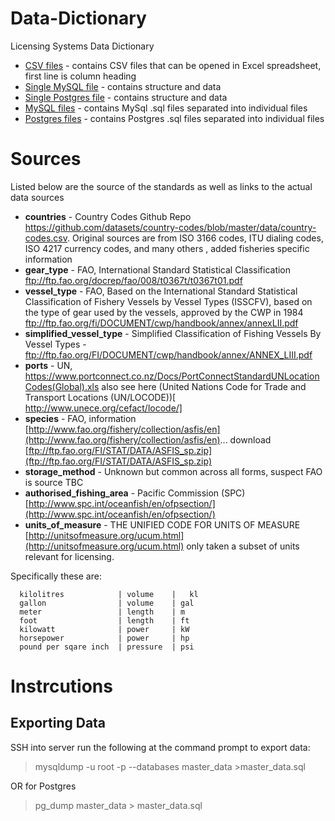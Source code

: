 # Data-Dictionary

Licensing Systems Data Dictionary 

* [CSV files](https://github.com/ffagithub/Data-Dictionary/tree/master/separated/csv) - contains CSV files that can be opened in Excel spreadsheet, first line is column heading
* [Single MySQL file](https://github.com/ffagithub/Data-Dictionary/blob/master/master_data.sql) - contains structure and data
* [Single Postgres file](https://github.com/ffagithub/Data-Dictionary/blob/master/master_data_postgres.sql) - contains structure and data
* [MySQL files](https://github.com/ffagithub/Data-Dictionary/tree/master/separated/mysql) - contains MySql .sql files separated into individual files
* [Postgres files](https://github.com/ffagithub/Data-Dictionary/tree/master/separated/postgres) - contains Postgres .sql files separated into individual files

# Sources

Listed below are the source of the standards as well as links to the actual data sources

* **countries** - Country Codes Github Repo https://github.com/datasets/country-codes/blob/master/data/country-codes.csv. Original sources are from ISO 3166 codes, ITU dialing codes, ISO 4217 currency codes, and many others , added fisheries specific information
* **gear_type** - FAO,  International Standard Statistical Classification ftp://ftp.fao.org/docrep/fao/008/t0367t/t0367t01.pdf
* **vessel_type** - FAO, Based on the International Standard Statistical Classification of Fishery Vessels by Vessel Types (ISSCFV), based on the type of gear used by the vessels, approved by the CWP in 1984 ftp://ftp.fao.org/fi/DOCUMENT/cwp/handbook/annex/annexLII.pdf
* **simplified_vessel_type** - Simplified Classification of Fishing Vessels By Vessel Types - ftp://ftp.fao.org/FI/DOCUMENT/cwp/handbook/annex/ANNEX_LIII.pdf
* **ports** - UN, https://www.portconnect.co.nz/Docs/PortConnectStandardUNLocationCodes(Global).xls also see here (United Nations Code for Trade and Transport Locations (UN/LOCODE))[  http://www.unece.org/cefact/locode/]
* **species** - FAO, information [http://www.fao.org/fishery/collection/asfis/en](http://www.fao.org/fishery/collection/asfis/en)... download [ftp://ftp.fao.org/FI/STAT/DATA/ASFIS_sp.zip](ftp://ftp.fao.org/FI/STAT/DATA/ASFIS_sp.zip)
* **storage_method** - Unknown but common across all forms, suspect FAO is source TBC
* **authorised_fishing_area** - Pacific Commission (SPC) [http://www.spc.int/oceanfish/en/ofpsection/](http://www.spc.int/oceanfish/en/ofpsection/)
* **units_of_measure** - THE UNIFIED CODE FOR UNITS OF MEASURE [http://unitsofmeasure.org/ucum.html](http://unitsofmeasure.org/ucum.html) only taken a subset of units relevant for licensing. 


Specifically these are:
```
  kilolitres            | volume    |	kl
  gallon                | volume    | gal
  meter                 | length    | m
  foot                  | length    | ft
  kilowatt              | power     | kW
  horsepower            | power     | hp
  pound per sqare inch  | pressure  | psi
```

# Instrcutions
## Exporting Data
SSH into server
run the following at the command prompt to export data:
> mysqldump -u root -p --databases master_data >master_data.sql

OR for Postgres
> pg_dump master_data > master_data.sql
